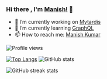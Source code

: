 ### Hi there , I'm [Manish!](https://www.linkedin.com/in/manishkumr/) 👋

<!--
**manishkumr/manishkumr** is a ✨ _special_ ✨ repository because its `README.md` (this file) appears on your GitHub profile.
-->

- 🔭 I’m currently working on [Mytardis](https://github.com/mytardis/mytardis)
- 🌱 I’m currently learning [GraphQL](https://graphql.org/)
- 📫 How to reach me: [Manish Kumar](mailto:rishimanish123@gmail.com?subject=[Github]%20Hello%20Manish)


![Profile views](https://gpvc.arturio.dev/manishkumr)  

[![Top Langs](https://github-readme-stats.vercel.app/api/top-langs/?username=manishkumr&count_private=true&theme=dark)](https://github.com/anuraghazra/github-readme-stats)
![GitHub stats](https://github-readme-stats.vercel.app/api?username=manishkumr&show_icons=true&count_private=true&theme=dark)

![GitHub streak stats](https://github-readme-streak-stats.herokuapp.com/?user=manishkumr&count_private=true&theme=dark)  